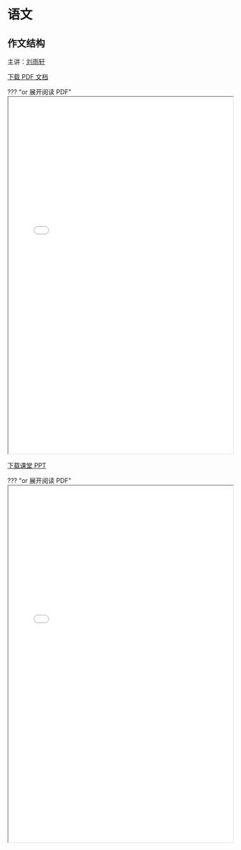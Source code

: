 # 语文

## 作文结构

主讲：[刘雨轩](mailto:yxliu22@mails.tsinghua.edu.cn)

<a href="./lectures/composition_structure.pdf" target="_blank" download>下载 PDF 文档</a>

??? "or 展开阅读 PDF"
    <br/><iframe src="./lectures/composition_structure.pdf" width="100%" height="800px"  border="0" margin="0" padding="0"></iframe>

<a href="./lectures/composition_structure_ppt.pdf" target="_blank" download>下载课堂 PPT</a>

??? "or 展开阅读 PDF"
    <br/><iframe src="./lectures/composition_structure_ppt.pdf" width="100%" height="800px"  border="0" margin="0" padding="0"></iframe>
